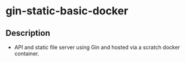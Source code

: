 # gin-static-basic-docker

## Description

- API and static file server using Gin and hosted via a scratch docker container.
